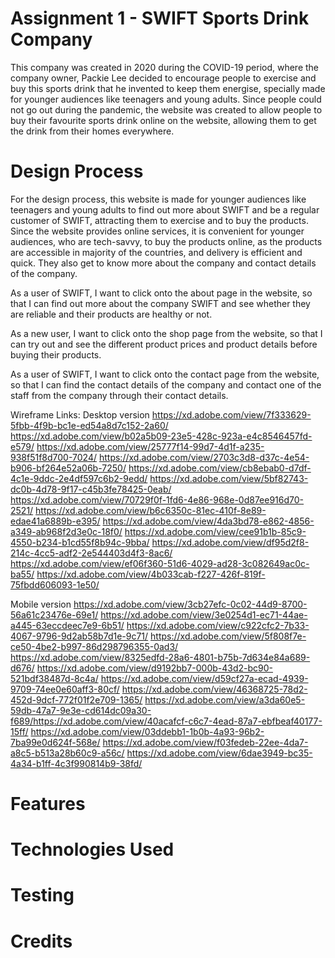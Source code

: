 # Assignment 1 - SWIFT Sports Drink Company
This company was created in 2020 during the COVID-19 period, where the company owner, Packie Lee decided to encourage people to exercise and buy this sports drink that he invented to keep them energise, specially made for younger audiences like teenagers and young adults. Since people could not go out during the pandemic, the website was created to allow people to buy their favourite sports drink online on the website, allowing them to get the drink from their homes everywhere.

# Design Process
For the design process, this website is made for younger audiences like teenagers and young adults to find out more about SWIFT and be a regular customer of SWIFT, attracting them to exercise and to buy the products. Since the website provides online services, it is convenient for younger audiences, who are tech-savvy, to buy the products online, as the products are accessible in majority of the countries, and delivery is efficient and quick. They also get to know more about the company and contact details of the company.

As a user of SWIFT, I want to click onto the about page in the website, so that I can find out more about the company SWIFT and see whether they are reliable and their products are healthy or not.

As a new user, I want to click onto the shop page from the website, so that I can try out and see the different product prices and product details before buying their products.   

As a user of SWIFT, I want to click onto the contact page from the website, so that I can find the contact details of the company and contact one of the staff from the company through their contact details.

Wireframe Links:
Desktop version
https://xd.adobe.com/view/7f333629-5fbb-4f9b-bc1e-ed54a8d7c152-2a60/
https://xd.adobe.com/view/b02a5b09-23e5-428c-923a-e4c8546457fd-e579/
https://xd.adobe.com/view/25777f14-99d7-4d1f-a235-938f51f8d700-7024/
https://xd.adobe.com/view/2703c3d8-d37c-4e54-b906-bf264e52a06b-7250/
https://xd.adobe.com/view/cb8ebab0-d7df-4c1e-9ddc-2e4df597c6b2-9edd/
https://xd.adobe.com/view/5bf82743-dc0b-4d78-9f17-c45b3fe78425-0eab/
https://xd.adobe.com/view/70729f0f-1fd6-4e86-968e-0d87ee916d70-2521/
https://xd.adobe.com/view/b6c6350c-81ec-410f-8e89-edae41a6889b-e395/
https://xd.adobe.com/view/4da3bd78-e862-4856-a349-ab968f2d3e0c-18f0/
https://xd.adobe.com/view/cee91b1b-85c9-4550-b234-b1cd55f8b94c-9bba/
https://xd.adobe.com/view/df95d2f8-214c-4cc5-adf2-2e544403d4f3-8ac6/
https://xd.adobe.com/view/ef06f360-51d6-4029-ad28-3c082649ac0c-ba55/
https://xd.adobe.com/view/4b033cab-f227-426f-819f-75fbdd606093-1e50/

Mobile version
https://xd.adobe.com/view/3cb27efc-0c02-44d9-8700-56a61c23476e-69e1/
https://xd.adobe.com/view/3e0254d1-ec71-44ae-a445-63eccdeec7e9-6b51/
https://xd.adobe.com/view/c922cfc2-7b33-4067-9796-9d2ab58b7d1e-9c71/
https://xd.adobe.com/view/5f808f7e-ce50-4be2-b997-86d298796355-0ad3/
https://xd.adobe.com/view/8325edfd-28a6-4801-b75b-7d634e84a689-d676/
https://xd.adobe.com/view/d9192bb7-000b-43d2-bc90-521bdf38487d-8c4a/
https://xd.adobe.com/view/d59cf27a-ecad-4939-9709-74ee0e60aff3-80cf/
https://xd.adobe.com/view/46368725-78d2-452d-9dcf-772f01f2e709-1365/
https://xd.adobe.com/view/a3da60e5-59db-47a7-9e3e-cd614dc09a30-f689/https://xd.adobe.com/view/40acafcf-c6c7-4ead-87a7-ebfbeaf40177-15ff/
https://xd.adobe.com/view/03ddebb1-1b0b-4a93-96b2-7ba99e0d624f-568e/
https://xd.adobe.com/view/f03fedeb-22ee-4da7-a8c5-b513a28b60c9-a56c/
https://xd.adobe.com/view/6dae3949-bc35-4a34-b1ff-4c3f990814b9-38fd/


# Features

# Technologies Used

# Testing

# Credits